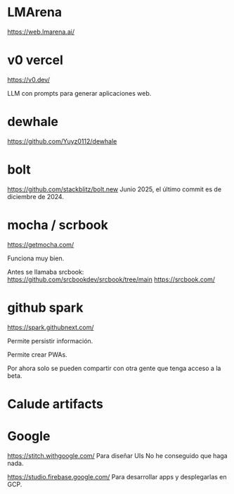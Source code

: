 # LMArena

<https://web.lmarena.ai/>

# v0 vercel

<https://v0.dev/>

LLM con prompts para generar aplicaciones web.

# dewhale

<https://github.com/Yuyz0112/dewhale>

# bolt

<https://github.com/stackblitz/bolt.new>
Junio 2025, el último commit es de diciembre de 2024.

# mocha / scrbook

<https://getmocha.com/>

Funciona muy bien.

Antes se llamaba srcbook:
<https://github.com/srcbookdev/srcbook/tree/main>
<https://srcbook.com/>

# github spark

<https://spark.githubnext.com/>

Permite persistir información.

Permite crear PWAs.

Por ahora solo se pueden compartir con otra gente que tenga acceso a la beta.

# Calude artifacts

# Google

<https://stitch.withgoogle.com/>
Para diseñar UIs
No he conseguido que haga nada.

<https://studio.firebase.google.com/>
Para desarrollar apps y desplegarlas en GCP.
